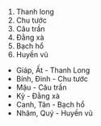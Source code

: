 1. Thanh long
2. Chu tước
3. Câu trần
4. Đằng xà
5. Bạch hổ
6. Huyền vũ

- Giáp, Ất - Thanh Long
- Bính, Đinh - Chu tước
- Mậu - Câu trần
- Kỷ - Đằng xà
- Canh, Tân - Bạch hổ
- Nhâm, Quý - Huyền vũ
